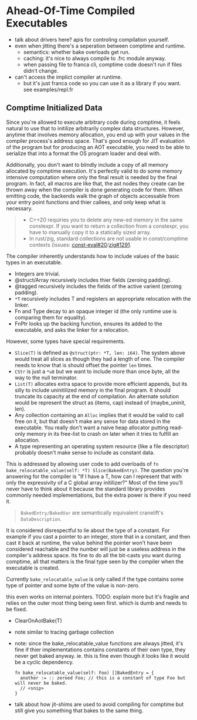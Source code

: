 # Ahead-Of-Time Compiled Executables

- talk about drivers here? apis for controling compilation yourself. 
- even when jitting there's a seperation between comptime and runtime. 
  - semantics: whether bake overloads get run. 
  - caching: it's nice to always compile to .frc module anyway. 
  - when passing file to franca cli, comptime code doesn't run if files didn't change. 
- can't access the implict compiler at runtime. 
  - but it's just franca code so you can use it as a library if you want. see examples/repl.fr

## Comptime Initialized Data

Since you're allowed to execute arbitrary code during comptime,
it feels natural to use that to initilize arbitrarily complex data structures.
However, anytime that involves memory allocation, you end up with your values in the compiler process's address space.
That's good enough for JIT evaluation of the program but for producing an AOT executable,
you need to be able to serialize that into a format the OS program loader and deal with.

Additionally, you don't want to blindly include a copy of all memory allocated by comptime execution.
It's perfectly valid to do some memory intensive computation where only the final result is needed by the final program.
In fact, all macros are like that, the ast nodes they create can be thrown away when the compiler is done generating code for them.
When emitting code, the backends walk the graph of objects accessable from your entry point functions and thier callees,
and only keep what is necessary.

> - C++20 requiries you to delete any new-ed memory in the same constexpr.
>   If you want to return a collection from a constexpr, you have to manually copy it to a statically sized array.
> - In rust/zig, standard collections are not usable in const/comptime contexts (issues: [const-eval#20](https://github.com/rust-lang/const-eval/issues/20)/[zig#1291](https://github.com/ziglang/zig/issues/1291).

The compiler inherently understands how to include values of the basic types in an executable.

- Integers are trivial.
- @struct/Array recursively includes thier fields (zeroing padding).
- @tagged recursively includes the fields of the active varient (zeroing padding).
- `*T` recursively includes T and registers an appropriate relocation with the linker.
- Fn and Type decay to an opaque integer id (the only runtime use is comparing them for equality).
- FnPtr looks up the backing function, ensures its added to the executable, and asks the linker for a relocation.

However, some types have special requirements.

- `Slice(T)` is defined as `@struct(ptr: *T, len: i64)`.
  The system above would treat all slices as though they had a length of one.
  The compiler needs to know that is should offset the pointer `len` times.
- `CStr` is just a `*u8` but we want to include more than once byte, all the way to the null terminator.
- `List(T)` allocates extra space to provide more efficient appends, but its silly to include uninitilized memory in the final program.
  It should truncate its capacity at the end of compilation.
  An alternate solution would be represent the struct as (items, cap) instead of (maybe_uninit, len).
- Any collection containing an `Alloc` implies that it would be valid to call free on it, but that doesn't make any sense for data stored in the executable.
  You really don't want a naive heap allocator putting read-only memory in its free-list to crash on later when it tries to fulfill an allocation.
- A type representing an operating system resource (like a file descriptor) probably doesn't make sense to include as constant data.

This is addressed by allowing user code to add overloads of `fn bake_relocatable_value(self: *T) Slice(BakedEntry)`.
The question you're answering for the compiler is "If I have a T, how can I represent that with only the expressivity of a C global array initilizer?"
Most of the time you'll never have to think about it because the standard library provides commonly needed implementations,
but the extra power is there if you need it.

> `BakedEntry/BakedVar` are semantically equivalent cranelift's `DataDescription`.

It is considered disrespectful to lie about the type of a constant.
For example if you cast a pointer to an integer, store that in a constant, and then cast it back at runtime,
the value behind the pointer won't have been considered reachable and the number will just be a useless address in the compiler's address space.
Its fine to do all the bit-casts you want during comptime, all that matters is the final type seen by the compiler when the executable is created.

Currently `bake_relocatable_value` is only called if the type contains some type of pointer and some byte of the value is non-zero. 

this even works on internal pointers. TODO: explain more
but it's fragile and relies on the outer most thing being seen first. which is dumb and needs to be fixed. 

- ClearOnAotBake(T)
- note similar to tracing garbage collection
- note: since the bake_relocatable_value functions are always jitted, it's fine if thier implementations 
  contains constants of their own type, they never get baked anyway. 
  ie. this is fine even though it looks like it would be a cyclic dependency. 
  ``` 
  fn bake_relocatable_value(self: Foo) []BakedEntry = {
    another := :: zeroed Foo; // this is a constant of type Foo but will never be baked.  
    // <snip>
  }
  ```

- talk about how jit-shims are used to avoid compiling for comptime but still give you something that bakes to the same thing. 
